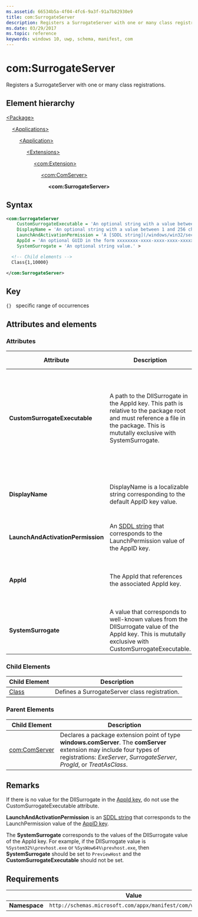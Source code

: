 ```yaml
---
ms.assetid: 66534b5a-4f04-4fc6-9a3f-91a7b82930e9
title: com:SurrogateServer
description: Registers a SurrogateServer with one or many class registrations.
ms.date: 03/29/2017
ms.topic: reference
keywords: windows 10, uwp, schema, manifest, com
---
```


# com:SurrogateServer

Registers a SurrogateServer with one or many class registrations.

## Element hierarchy

[\<Package\>](element-package.md)

&nbsp;&nbsp;&nbsp;&nbsp;[\<Applications\>](element-applications.md)

&nbsp;&nbsp;&nbsp;&nbsp; &nbsp;&nbsp;&nbsp;&nbsp;[\<Application\>](element-application.md)

&nbsp;&nbsp;&nbsp;&nbsp; &nbsp;&nbsp;&nbsp;&nbsp; &nbsp;&nbsp;&nbsp;&nbsp;[\<Extensions\>](element-1-extensions.md)

&nbsp;&nbsp;&nbsp;&nbsp; &nbsp;&nbsp;&nbsp;&nbsp; &nbsp;&nbsp;&nbsp;&nbsp; &nbsp;&nbsp;&nbsp;&nbsp;[\<com:Extension\>](element-com-extension.md)

&nbsp;&nbsp;&nbsp;&nbsp; &nbsp;&nbsp;&nbsp;&nbsp; &nbsp;&nbsp;&nbsp;&nbsp; &nbsp;&nbsp;&nbsp;&nbsp; &nbsp;&nbsp;&nbsp;&nbsp;[\<com:ComServer\>](element-com-comserver.md)

&nbsp;&nbsp;&nbsp;&nbsp; &nbsp;&nbsp;&nbsp;&nbsp; &nbsp;&nbsp;&nbsp;&nbsp; &nbsp;&nbsp;&nbsp;&nbsp; &nbsp;&nbsp;&nbsp;&nbsp; &nbsp;&nbsp;&nbsp;&nbsp;**\<com:SurrogateServer\>**

## Syntax

```xml
<com:SurrogateServer  
    CustomSurrogateExecutable = 'An optional string with a value between 1 and 256 characters in length that must end with ".exe" and cannot contain these characters: <, >, :, ", |, ?, or *.'
    DisplayName = 'An optional string with a value between 1 and 256 characters in length. This string is localizable.'
    LaunchAndActivationPermission = 'A [SDDL string](/windows/win32/secauthz/security-descriptor-string-format) value.'
    AppId = 'An optional GUID in the form xxxxxxxx-xxxx-xxxx-xxxx-xxxxxxxxxxxx.' 
    SystemSurrogate = 'An optional string value.' >

  <!-- Child elements -->
  Class{1,10000}

</com:SurrogateServer>
```

## Key

`{}`   specific range of occurrences

## Attributes and elements

### Attributes

| Attribute | Description | Data type | Required |Default value |
|-|-|-|-|-|
| **CustomSurrogateExecutable** | A path to the DllSurrogate in the AppId key. This path is relative to the package root and must reference a file in the package. This is mututally exclusive with SystemSurrogate. | An optional string with a value between 1 and 256 characters in length that must end with `.exe` and cannot contain these characters: `<`, `>`, `:`, `"`, `|`, `?`, or `*` | No |  |
| **DisplayName** | DisplayName is a localizable string corresponding to the default AppID key value. | An optional string with a value between 1 and 256 characters in length. | No |  |
| **LaunchAndActivationPermission** | An [SDDL string](/windows/win32/secauthz/security-descriptor-string-format) that corresponds to the LaunchPermission value of the AppID key. | A [SDDL string](/windows/win32/secauthz/security-descriptor-string-format) value. | No |  |
| **AppId** | The AppId that references the associated AppId key. | An optional GUID in the form xxxxxxxx-xxxx-xxxx-xxxx-xxxxxxxxxxxx. | No |  |
| **SystemSurrogate** | A value that corresponds to well-known values from the DllSurrogate value of the AppId key. This is mututally exclusive with CustomSurrogateExecutable. | An optional string value. | No |  |

### Child Elements

| Child Element | Description |
|-|-|
| [Class](element-com-surrogateserver-class.md) | Defines a SurrogateServer class registration. |

### Parent Elements

| Child Element | Description |
|-|-|
| [com:ComServer](element-com-comserver.md) | Declares a package extension point of type **windows.comServer**. The **comServer** extension may include four types of registrations: *ExeServer*, *SurrogateServer*, *ProgId*, or *TreatAsClass*. |

## Remarks

If there is no value for the DllSurrogate in the [AppId key](/windows/win32/com/appid-key), do not use the CustomSurrogateExecutable attribute.

**LaunchAndActivationPermission** is an [SDDL string](/windows/win32/secauthz/security-descriptor-string-format) that corresponds to the LaunchPermission value of the [AppID key](/windows/win32/com/appid-key).

The **SystemSurrogate** corresponds to the values of the DllSurrogate value of the AppId key. For example, if the DllSurrogate value is `%System32%\prevhost.exe` or `%SysWow64%\prevhost.exe`, then **SystemSurrogate** should be set to `PreviewHost` and the **CustomSurrogateExecutable** should not be set.

## Requirements

|   | Value  |
|--|--|
| **Namespace** | `http://schemas.microsoft.com/appx/manifest/com/windows10` |
